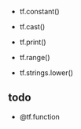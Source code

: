 - tf.constant() 

- tf.cast()

- tf.print()

- tf.range()

-  tf.strings.lower()

  

  

  

  

  ## todo

  - @tf.function
